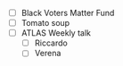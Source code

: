 - [ ] Black Voters Matter Fund
- [ ] Tomato soup
- [ ] ATLAS Weekly talk
  - [ ] Riccardo
  - [ ] Verena
